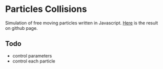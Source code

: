 # Particles Collisions

Simulation of free moving particles written in Javascript. 
[Here](https://hanhsienhuang.github.io/ParticlesCollisions/index.html) is the result on github page.

## Todo
* control parameters
* control each particle
